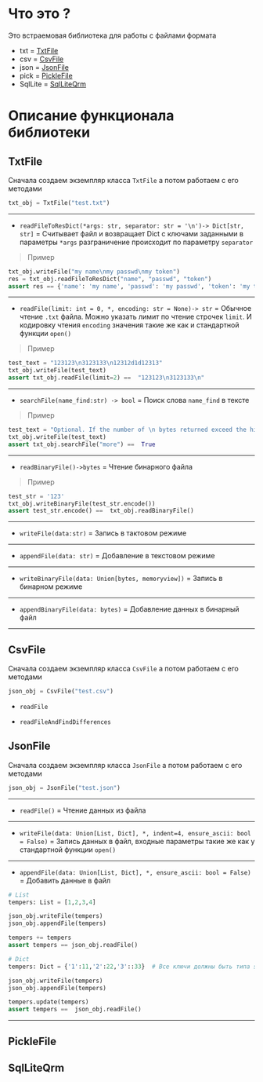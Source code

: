 


# Что это ?
Это встраемовая библиотека для работы с 
файлами формата 
- txt = [TxtFile](##TxtFile)
- csv = [CsvFile](##CsvFile)
- json = [JsonFile](##JsonFile)
- pick = [PickleFile](##PickleFile)
- SqlLite = [SqlLiteQrm](##SqlLiteQrm)



# Описание функционала библиотеки

## TxtFile
Сначала создаем экземпляр класса `TxtFile` а потом работаем с его методами
```python
txt_obj = TxtFile("test.txt")
```
---
- `readFileToResDict(*args: str, separator: str = '\n')-> Dict[str, str]` = Считывает файл и возвращает Dict
с ключами заданными в параметры `*args` разграничение происходит по параметру 
`separator`
> Пример
```python
txt_obj.writeFile("my name\nmy passwd\nmy token")
res = txt_obj.readFileToResDict("name", "passwd", "token")
assert res == {'name': 'my name', 'passwd': 'my passwd', 'token': 'my token'}
```
---
- `readFile(limit: int = 0, *, encoding: str = None)-> str` = Обычное чтение `.txt` файла.
Можно указать лимит по чтение строчек `limit`. И кодировку чтения `encoding` значения такие же как и 
стандартной функции `open()`
> Пример
```python
test_text = "123123\n3123133\n12312d1d12313"
txt_obj.writeFile(test_text)
assert txt_obj.readFile(limit=2) ==  "123123\n3123133\n"
```
---
- `searchFile(name_find:str) -> bool` = Поиск слова `name_find` в тексте
> Пример
```python
test_text = "Optional. If the number of \n bytes returned exceed the hint number, \n no more lines will be returned. Default value is  -1, which means all lines will be returned."
txt_obj.writeFile(test_text)
assert txt_obj.searchFile("more") ==  True
```
---
- `readBinaryFile()->bytes` = Чтение бинарного файла
> Пример
```python
test_str = '123'
txt_obj.writeBinaryFile(test_str.encode())
assert test_str.encode() ==  txt_obj.readBinaryFile()
```
---
- `writeFile(data:str)` = Запись в тактовом режиме
---
- `appendFile(data: str)` = Добавление в текстовом режиме
---
- `writeBinaryFile(data: Union[bytes, memoryview])` = Запись в бинарном режиме
---
- `appendBinaryFile(data: bytes)` = Добавление данных в бинарный файл
---



## CsvFile
Сначала создаем экземпляр класса `CsvFile` а потом работаем с его методами
```python
json_obj = CsvFile("test.csv")
```



- `readFile`

- `readFileAndFindDifferences`




## JsonFile
Сначала создаем экземпляр класса `JsonFile` а потом работаем с его методами
```python
json_obj = JsonFile("test.json")
```

---
- `readFile()` = Чтение данных из файла
---
- `writeFile(data: Union[List, Dict], *, indent=4, ensure_ascii: bool = False)` = Запись данных в файл, входные 
параметры такие же как у стандартной функции `open()`
---
- `appendFile(data: Union[List, Dict], *, ensure_ascii: bool = False)` = Добавить данные в файл
```python
# List
tempers: List = [1,2,3,4]

json_obj.writeFile(tempers)
json_obj.appendFile(tempers)

tempers += tempers
assert tempers == json_obj.readFile()

# Dict
tempers: Dict = {'1':11,'2':22,'3'::33}  # Все ключи должны быть типа str

json_obj.writeFile(tempers)
json_obj.appendFile(tempers)

tempers.update(tempers)
assert tempers ==  json_obj.readFile()
```
---

## PickleFile


## SqlLiteQrm










